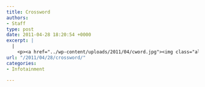 ```yaml
---
title: Crossword
authors:
- Staff
type: post
date: 2011-04-28 18:20:54 +0000
excerpt: |
  |
    <p><a href="../wp-content/uploads/2011/04/cword.jpg"><img class="aligncenter" title="cword" src="../wp-content/uploads/2011/04/cword.jpg" alt="" width="155" height="288" /></a></p>
url: "/2011/04/28/crossword/"
categories:
- Infotainment

---
```

[<img class="size-full wp-image-772 aligncenter" title="cword" src="https://i0.wp.com/www.reedquest.org/wp-content/uploads/2011/04/cword.jpg?resize=370%2C687" alt="" data-recalc-dims="1" />][1]

 [1]: https://i0.wp.com/www.reedquest.org/wp-content/uploads/2011/04/cword.jpg